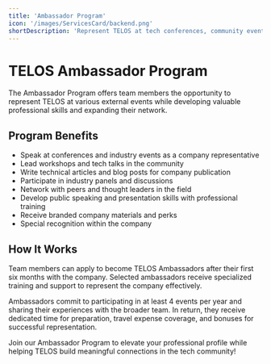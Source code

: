 ```yaml
---
title: 'Ambassador Program'
icon: '/images/ServicesCard/backend.png'
shortDescription: 'Represent TELOS at tech conferences, community events, and industry meetups while developing your professional network and presentation skills.'
---
```


# TELOS Ambassador Program

The Ambassador Program offers team members the opportunity to represent TELOS at various external events while developing valuable professional skills and expanding their network.

## Program Benefits

- Speak at conferences and industry events as a company representative
- Lead workshops and tech talks in the community
- Write technical articles and blog posts for company publication
- Participate in industry panels and discussions
- Network with peers and thought leaders in the field
- Develop public speaking and presentation skills with professional training
- Receive branded company materials and perks
- Special recognition within the company

## How It Works

Team members can apply to become TELOS Ambassadors after their first six months with the company. Selected ambassadors receive specialized training and support to represent the company effectively.

Ambassadors commit to participating in at least 4 events per year and sharing their experiences with the broader team. In return, they receive dedicated time for preparation, travel expense coverage, and bonuses for successful representation.

Join our Ambassador Program to elevate your professional profile while helping TELOS build meaningful connections in the tech community!

